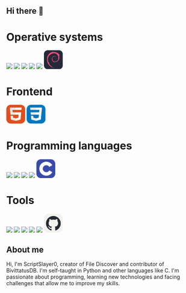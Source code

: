 ## Hi there 👋
# Operative systems
<a href="#"><img src="https://github.com/onemarc/tech-icons/blob/main/icons/archlinux-dark.svg" width="50"></a>
<a href="#"><img src="https://github.com/onemarc/tech-icons/blob/main/icons/kalilinux-dark.svg" width="50"></a>
<a href="#"><img src="https://github.com/onemarc/tech-icons/blob/main/icons/ubuntu.svg" width="50"></a>
<a href="#"><img src="https://github.com/tandpfun/skill-icons/blob/main/icons/Mint-Dark.svg" width="50"></a>
<a href="#"><img src="https://github.com/tandpfun/skill-icons/blob/main/icons/Windows-Dark.svg" width="50"></a>
<a href="#"><img src="https://github.com/tandpfun/skill-icons/blob/main/icons/Debian-Dark.svg" width="50"></a>

# Frontend
<a href="#"><img src="https://github.com/tandpfun/skill-icons/blob/main/icons/HTML.svg" width="50"></a>
<a href="#"><img src="https://github.com/tandpfun/skill-icons/blob/main/icons/CSS.svg" width="50"></a>


# Programming languages
<a href="#"><img src="https://github.com/onemarc/tech-icons/blob/main/icons/python-dark.svg" width="50"></a>
<a href="#"><img src="https://github.com/onemarc/tech-icons/blob/main/icons/bash-dark.svg" width="50"></a>
<a href="#"><img src="https://github.com/onemarc/tech-icons/blob/main/icons/dotnet-dark.svg" width="50"></a>
<a href="#"><img src="https://github.com/onemarc/tech-icons/blob/main/icons/markdown-dark.svg" width="50"></a>
<a href="#"><img src="https://github.com/tandpfun/skill-icons/blob/main/icons/C.svg" width="50"></a>

# Tools
<a href="#"><img src="https://github.com/onemarc/tech-icons/blob/main/icons/vscodecommunity-dark.svg" width="50"></a>
<a href="#"><img src="https://github.com/onemarc/tech-icons/blob/main/icons/vscode-dark.svg" width="50"></a>
<a href="#"><img src="https://github.com/tandpfun/skill-icons/blob/main/icons/Anaconda-Dark.svg" width="50"></a>
<a href="#"><img src="https://github.com/onemarc/tech-icons/blob/main/icons/virtualbox-dark.svg" width="50"></a>
<a href="#"><img src="https://github.com/onemarc/tech-icons/blob/main/icons/obsidian-dark.svg" width="50"></a>
<a href="#"><img src="https://github.com/tandpfun/skill-icons/blob/main/icons/Github-Light.svg" width="50"></a>

About me
---
Hi, I'm ScriptSlayer0, creator of File Discover and contributor of BivittatusDB. I'm self-taught in Python and other languages like C.
I'm passionate about programming, learning new technologies and facing challenges that allow me to improve my skills.
